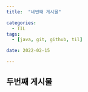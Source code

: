 ```yaml
---
title:  "네번째 게시물" 

categories:
  - TIL
tags:
  - [java, git, github, til]

date: 2022-02-15

---
```



## 두번째 게시물